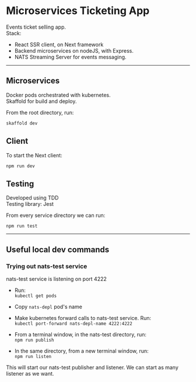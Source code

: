 # Microservices Ticketing App

Events ticket selling app.  
Stack:
* React SSR client, on Next framework
* Backend microservices on nodeJS, with Express.
* NATS Streaming Server for events messaging.

---
## Microservices
Docker pods orchestrated with kubernetes.  
Skaffold for build and deploy.  

From the root directory, run:

```shell
skaffold dev
```

## Client
To start the Next client:
```shell
npm run dev
```

## Testing
Developed using TDD  
Testing library: Jest

From every service directory we can run:
```shell
npm run test
```
---
## Useful local dev commands
### Trying out nats-test service
nats-test service is listening on port 4222  

* Run:  
`kubectl get pods`  
* Copy `nats-depl` pod's name

* Make kubernetes forward calls to nats-test service. Run:  
`kubectl port-forward nats-depl-name 4222:4222`

* From a terminal window, in the nats-test directory, run:  
`npm run publish`  
* In the same directory, from a new terminal window, run:  
`npm run listen`  

This will start our nats-test publisher and listener. We can start as many listener as we want.